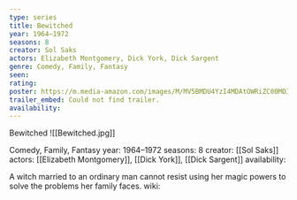 ```yaml
---
type: series
title: Bewitched
year: 1964–1972
seasons: 8
creator: Sol Saks
actors: Elizabeth Montgomery, Dick York, Dick Sargent
genre: Comedy, Family, Fantasy
seen:
rating: 
poster: https://m.media-amazon.com/images/M/MV5BMDU4YzI4MDAtOWRiZC00MDIzLTkyYzctMDMwYTZiOWZhOTg2XkEyXkFqcGdeQXVyMTUyNjc3NDQ4._V1_SX300.jpg
trailer_embed: Could not find trailer.
availability:
---
```

Bewitched
![[Bewitched.jpg]]

Comedy, Family, Fantasy
year: 1964–1972
seasons: 8
creator: [[Sol Saks]]
actors: [[Elizabeth Montgomery]], [[Dick York]], [[Dick Sargent]]
availability:

A witch married to an ordinary man cannot resist using her magic powers to solve the problems her family faces.
wiki: 


